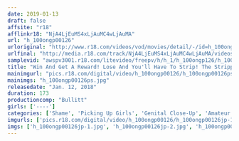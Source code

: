 ```yaml
---
date: 2019-01-13
draft: false
affsite: "r18"
afflinkr18: "NjA4LjEuMS4xLjAuMC4wLjAuMA"
url: "h_100ongp00126"
urloriginal: "http://www.r18.com/videos/vod/movies/detail/-/id=h_100ongp00126"
urlfinal: "http://media.r18.com/track/NjA4LjEuMS4xLjAuMC4wLjAuMA/videos/vod/movies/detail/-/id=h_100ongp00126"
samplevid: "awspv3001.r18.com/litevideo/freepv/h/h_1/h_100ongp126/h_100ongp126_dmb_w.mp4"
title: "Win And Get A Reward! Lose And You'll Have To Strip! The Stripping Game!!"
mainimgurl: "pics.r18.com/digital/video/h_100ongp00126/h_100ongp00126ps.jpg"
mainimgs: "h_100ongp00126ps.jpg"
releasedate: "Jan. 12, 2018"
duration: 173
productioncomp: "Bullitt"
girls: ['----']
categories: ['Shame', 'Picking Up Girls', 'Genital Close-Up', 'Amateur', 'Hi-Def']
imgurls: ['pics.r18.com/digital/video/h_100ongp00126/h_100ongp00126jp-1.jpg', 'pics.r18.com/digital/video/h_100ongp00126/h_100ongp00126jp-2.jpg', 'pics.r18.com/digital/video/h_100ongp00126/h_100ongp00126jp-3.jpg', 'pics.r18.com/digital/video/h_100ongp00126/h_100ongp00126jp-4.jpg', 'pics.r18.com/digital/video/h_100ongp00126/h_100ongp00126jp-5.jpg', 'pics.r18.com/digital/video/h_100ongp00126/h_100ongp00126jp-6.jpg', 'pics.r18.com/digital/video/h_100ongp00126/h_100ongp00126jp-7.jpg', 'pics.r18.com/digital/video/h_100ongp00126/h_100ongp00126jp-8.jpg', 'pics.r18.com/digital/video/h_100ongp00126/h_100ongp00126jp-9.jpg', 'pics.r18.com/digital/video/h_100ongp00126/h_100ongp00126jp-10.jpg', 'pics.r18.com/digital/video/h_100ongp00126/h_100ongp00126jp-11.jpg', 'pics.r18.com/digital/video/h_100ongp00126/h_100ongp00126jp-12.jpg', 'pics.r18.com/digital/video/h_100ongp00126/h_100ongp00126jp-13.jpg', 'pics.r18.com/digital/video/h_100ongp00126/h_100ongp00126jp-14.jpg', 'pics.r18.com/digital/video/h_100ongp00126/h_100ongp00126jp-15.jpg', 'pics.r18.com/digital/video/h_100ongp00126/h_100ongp00126jp-16.jpg', 'pics.r18.com/digital/video/h_100ongp00126/h_100ongp00126jp-17.jpg', 'pics.r18.com/digital/video/h_100ongp00126/h_100ongp00126jp-18.jpg', 'pics.r18.com/digital/video/h_100ongp00126/h_100ongp00126jp-19.jpg', 'pics.r18.com/digital/video/h_100ongp00126/h_100ongp00126jp-20.jpg']
imgs: ['h_100ongp00126jp-1.jpg', 'h_100ongp00126jp-2.jpg', 'h_100ongp00126jp-3.jpg', 'h_100ongp00126jp-4.jpg', 'h_100ongp00126jp-5.jpg', 'h_100ongp00126jp-6.jpg', 'h_100ongp00126jp-7.jpg', 'h_100ongp00126jp-8.jpg', 'h_100ongp00126jp-9.jpg', 'h_100ongp00126jp-10.jpg', 'h_100ongp00126jp-11.jpg', 'h_100ongp00126jp-12.jpg', 'h_100ongp00126jp-13.jpg', 'h_100ongp00126jp-14.jpg', 'h_100ongp00126jp-15.jpg', 'h_100ongp00126jp-16.jpg', 'h_100ongp00126jp-17.jpg', 'h_100ongp00126jp-18.jpg', 'h_100ongp00126jp-19.jpg', 'h_100ongp00126jp-20.jpg']
---
```

